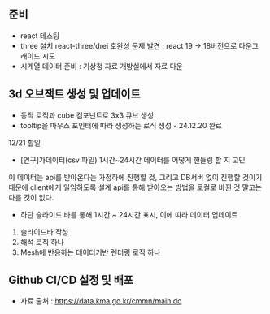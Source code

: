 ## 준비

- react 테스팅
- three 설치
  react-three/drei 호완성 문제 발견 : react 19 -> 18버전으로 다운그래이드 시도
- 시계열 데이터 준비 : 기상청 자료 개방실에서 자료 다운

## 3d 오브잭트 생성 및 업데이트

- 동적 로직과 cube 컴포넌트로 3x3 큐브 생성
- tooltip을 마우스 포인터에 따라 생성하는 로직 생성 - 24.12.20 완료

12/21 할일

- [연구]가데이터(csv 파일) 1시간~24시간 데이터를 어떻게 핸들링 할 지 고민

이 데이터는 api를 받아온다는 가정하에 진행할 것, 그리고 DB서버 없이 진행할 것이기 때문에 client에게 일임하도록 설계
api를 통해 받아오는 방법을 로컬로 바뀐 것 말고는 다를 것이 없다.

- 하단 슬라이드 바를 통해 1시간 ~ 24시간 표시, 이에 따라 데이터 업데이트

1. 슬라이드바 작성
2. 해석 로직 하나
3. Mesh에 반응하는 데이터기반 렌더링 로직 하나

## Github CI/CD 설정 및 배포

- 자료 출처 : https://data.kma.go.kr/cmmn/main.do
